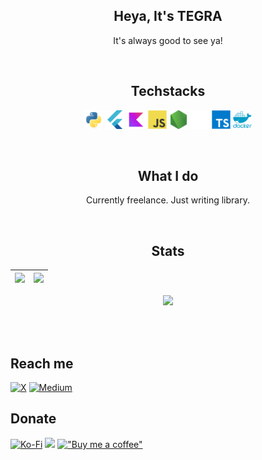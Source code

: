 <h2 align="center">Heya, It's TEGRA</h2>
<p align="center">
It's always good to see ya!
</p>

<br>

<h2 align="center">Techstacks</h2>
<p align="center">
  <img src=https://raw.githubusercontent.com/devicons/devicon/master/icons/python/python-original.svg alt=python width="30" height="30"/>
  <img src=https://raw.githubusercontent.com/devicons/devicon/master/icons/flutter/flutter-original.svg alt=flutter width="30" height="30"/>
  <img src=https://raw.githubusercontent.com/devicons/devicon/master/icons/kotlin/kotlin-original.svg alt=kotlin width="30" height="30"/>
  <img src=https://raw.githubusercontent.com/devicons/devicon/master/icons/javascript/javascript-original.svg alt=javascript width="30" height="30"/>
  <img src=https://raw.githubusercontent.com/devicons/devicon/master/icons/nodejs/nodejs-original.svg alt=nodejs width="30" height="30"/>
  <img src="./static/express-white.svg" alt=express width="30" height="30"/>
  <img src=https://raw.githubusercontent.com/devicons/devicon/master/icons/typescript/typescript-original.svg alt=typescript width="30" height="30"/>
  <img src=https://raw.githubusercontent.com/devicons/devicon/master/icons/docker/docker-plain-wordmark.svg alt=docker width="30" height="30"/>
</p>

<br>

<h2 align="center">What I do</h2>

<p align="center">
  Currently freelance. Just writing library.
</p>

<br>

<h2 align="center">Stats</h2>

|![](https://github-readme-stats.vercel.app/api?username=TEGRAXD&theme=tokyonight&hide_border=false&include_all_commits=true&count_private=true&card_width=400)|![](https://github-readme-streak-stats.herokuapp.com/?user=TEGRAXD&theme=tokyonight&hide_border=false)|
|-|-

<p align="center">
  <img src="https://github-readme-stats.vercel.app/api/top-langs/?username=TEGRAXD&layout=donut-vertical&theme=tokyonight"/>
</p>

<br/> <br/>

## Reach me
[![X](https://img.shields.io/badge/X-12100E.svg?logo=X&logoColor=white)](https://twitter.com/tegraxd_)
[![Medium](https://img.shields.io/badge/Medium-12100E?logo=medium&logoColor=white)](https://medium.com/@tegarsuganda)

## Donate
[![Ko-Fi](https://img.shields.io/badge/Ko--fi-F16061?style=flat&logo=ko-fi&logoColor=white)](https://ko-fi.com/suganda8)
[<img src="https://button.ibnux.net/trakteer/tegraxd.png" width="128">](https://trakteer.id/tegraxd)
[!["Buy me a coffee"](https://img.shields.io/badge/-buy_me_a%C2%A0coffee-gray?logo=buy-me-a-coffee)](https://www.buymeacoffee.com/tegraxd)
